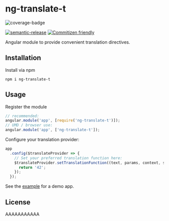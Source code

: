 # ng-translate-t
![coverage-badge][coverage-badge]

[![semantic-release][semantic-release-badge]][semantic-release]
[![Commitizen friendly][commitizen-badge]][commitizen]

Angular module to provide convenient translation directives.



## Installation
Install via npm
```
npm i ng-translate-t
```

## Usage
Register the module
```js
// recommended:
angular.module('app', [require('ng-translate-t')]);
// UMD / browser use:
angular.module('app', ['ng-translate-t']);
```

Configure your translation provider:
```js
app
  .config($translateProvider => {
    // Set your preferred translation function here:
    $translateProvider.setTranslationFunction((text, params, context, shouldEscape) => {
      return '42';
    });
  });
```

See the [example](examples/cdn.html) for a demo app.

## License
AAAAAAAAAAA

[coverage-badge]: https://img.shields.io/badge/coverage-100%25-brightgreen.svg
[semantic-release]: https://github.com/semantic-release/semantic-release
[semantic-release-badge]: https://img.shields.io/badge/%20%20%F0%9F%93%A6%F0%9F%9A%80-semantic--release-e10079.svg
[commitizen]: http://commitizen.github.io/cz-cli/
[commitizen-badge]: https://img.shields.io/badge/commitizen-friendly-brightgreen.svg
